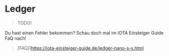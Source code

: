 # Ledger 

> TODO!


Du hast einen Fehler bekommen? Schau doch mal im IOTA Einsteiger Guide FaQ nach! 
> [FAQ](https://iota-einsteiger-guide.de/ledger-nano-s-x.html
